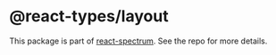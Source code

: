 # @react-types/layout

This package is part of [react-spectrum](https://github.com/adobe/react-spectrum). See the repo for more details.
